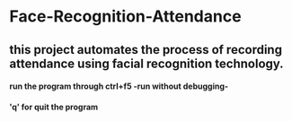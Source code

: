 # Face-Recognition-Attendance
## this project automates the process of recording attendance using facial recognition technology.

#### run the program through ctrl+f5 -run without debugging-
#### 'q' for quit the program 
